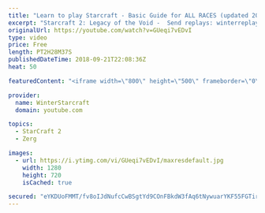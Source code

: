 ```yaml
---
title: "Learn to play Starcraft - Basic Guide for ALL RACES (updated 2017) #2"
excerpt: "Starcraft 2: Legacy of the Void -  Send replays: winterreplays@gmail.com ( -- Watch live at https://www.twitch.tv/wintergaming"
originalUrl: https://youtube.com/watch?v=GUeqi7vEDvI
type: video
price: Free
length: PT2H28M37S
publishedDateTime: 2018-09-21T22:08:36Z
heat: 50

featuredContent: "<iframe width=\"800\" height=\"500\" frameborder=\"0\" src=\"https://www.youtube.com/embed/GUeqi7vEDvI\" allow=\"accelerometer; autoplay; encrypted-media; gyroscope; picture-in-picture\" allowfullscreen></iframe>"

provider:
  name: WinterStarcraft
  domain: youtube.com

topics:
  - StarCraft 2
  - Zerg

images:
  - url: https://i.ytimg.com/vi/GUeqi7vEDvI/maxresdefault.jpg
    width: 1280
    height: 720
    isCached: true

secured: "eYKDUoFMMT/fv8oIJdNufcCwBSgtYd9COnFBkdW3fAq6tNywuarYKF55FGTir0PtWvb/sCF9F2zsXaZsLGOnyc/8gtoGm2RjT5LxrB965wxCURxeordpg8RDSSC6SqhJLRhF/y0BeqREL94ZRjVwvVuihvxkPfo9Lli+VNS5F83lEfT4KgtBYYl/FtzBDJUW6ZWL++5wIdVA4tvs+b2rIAmCaJM6w+kktLKQtjrYw1iq691R58otR4ySvg1Bk0smjLQRCLUE4k5rDwdyR+1u0A5mLhKRs7eAYfm9ngnp8yzwzH++KWduB7YnGwTAMH/O6g7sQikb+QRKk5/BsG/2FvssMshvKpzKtTC8C14rJJabLAnNiLsvjHCrROcz9LrukG8go5eTDd3MfwmJor1Ro9pDa07YeWcTY5qV69G7ZD0=;Rc2imLBSgdsoTjtZ4DcHgg=="
---
```


